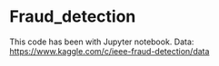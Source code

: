 # Fraud_detection

This code has been with Jupyter notebook.
Data: https://www.kaggle.com/c/ieee-fraud-detection/data
